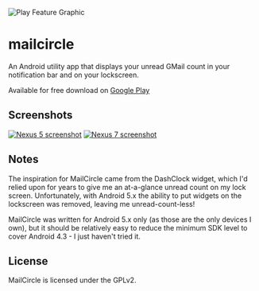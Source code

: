 ![Play Feature Graphic](http://i.imgur.com/I50tqm1l.png)

mailcircle
==========

An Android utility app that displays your unread GMail count in your notification bar and on your lockscreen.

Available for free download on [Google Play](https://play.google.com/store/apps/details?id=uk.co.johnsto.mailcircle)

Screenshots
-----------
[![Nexus 5 screenshot](http://i.imgur.com/DUw3yPKb.png)](http://i.imgur.com/DUw3yPK.png)
[![Nexus 7 screenshot](http://i.imgur.com/ek0Ucimb.jpg)](http://i.imgur.com/ek0Ucim.jpg)

Notes
-----
The inspiration for MailCircle came from the DashClock widget, which I'd relied upon for years to
give me an at-a-glance unread count on my lock screen. Unfortunately, with Android 5.x the ability
to put widgets on the lockscreen was removed, leaving me unread-count-less!

MailCircle was written for Android 5.x only (as those are the only devices I own), but it should be
relatively easy to reduce the minimum SDK level to cover Android 4.3 - I just haven't tried it.

License
-------
MailCircle is licensed under the GPLv2.